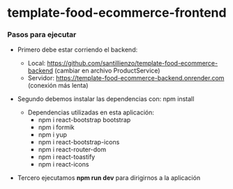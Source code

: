 # template-food-ecommerce-frontend

### Pasos para ejecutar

- Primero debe estar corriendo el backend:
  * Local: https://github.com/santillienzo/template-food-ecommerce-backend (cambiar en archivo ProductService)
  * Servidor: https://template-food-ecommerce-backend.onrender.com (conexión más lenta)
  
- Segundo debemos instalar las dependencias con: npm install
  - Dependencias utilizadas en esta aplicación:
    - npm i react-bootstrap bootstrap
    - npm i formik
    - npm i yup
    - npm i react-bootstrap-icons
    - npm i react-router-dom
    - npm i react-toastify
    - npm i react-icons
      
- Tercero ejecutamos **npm run dev** para dirigirnos a la aplicación
